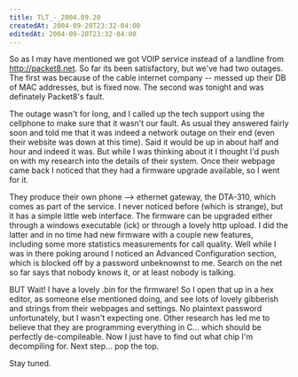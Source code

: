 ```yaml
---
title: TLT_-_2004.09.20
createdAt: 2004-09-20T23:32-04:00
editedAt: 2004-09-20T23:32-04:00
---
```


So as I may have mentioned we got VOIP service instead of a landline from http://packet8.net. So far its been satisfactory, but we've had two outages. The first was because of the cable internet company -- messed up their DB of MAC addresses, but is fixed now. The second was tonight and was definately Packet8's fault.

The outage wasn't for long, and I called up the tech support using the cellphone to make sure that it wasn't our fault. As usual they answered fairly soon and told me that it was indeed a network outage on their end (even their website was down at this time). Said it would be up in about half and hour and indeed it was. But while I was thinking about it I thought I'd push on with my research into the details of their system. Once their webpage came back I noticed that they had a firmware upgrade available, so I went for it.

They produce their own phone --> ethernet gateway, the DTA-310, which comes as part of the service. I never noticed before (which is strange), but it has a simple little web interface. The firmware can be upgraded either through a windows executable (ick) or through a lovely http upload. I did the latter and in no time had new firmware with a couple new features, including some more statistics measurements for call quality. Well while I was in there poking around I noticed an Advanced Configuration section, which is blocked off by a password unbeknownst to me. Search on the net so far says that nobody knows it, or at least nobody is talking.

BUT Wait! I have a lovely .bin for the firmware! So I open that up in a hex editor, as someone else mentioned doing, and see lots of lovely gibberish and strings from their webpages and settings. No plaintext password unfortunately, but I wasn't expecting one. Other research has led me to believe that they are programming everything in C... which should be perfectly de-compileable. Now I just have to find out what chip I'm decompiling for. Next step... pop the top.

Stay tuned.

